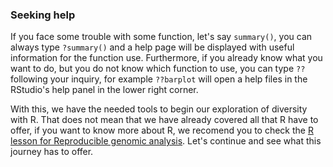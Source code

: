 ### Seeking help

If you face some trouble with some function, let's say `summary()`, you can always type `?summary()`
and a help page will be displayed with useful information for the function use. Furthermore, if you
already know what you want to do, but you do not know which function to use, you can type `??` 
following your inquiry, for example `??barplot` will open a help files in the RStudio's help
panel in the lower right corner.

With this, we have the needed tools to begin our exploration of diversity with R. That does not mean that we have already covered all that R have to offer, if you want to know more about R, we recomend you to check the [R lesson for Reproducible genomic analysis](https://swcarpentry.github.io/r-novice-gapminder/). 
Let's continue and see what this journey has to offer.
